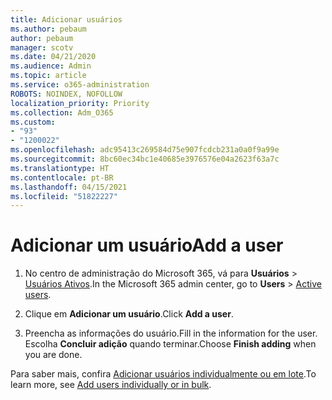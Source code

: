 ```yaml
---
title: Adicionar usuários
ms.author: pebaum
author: pebaum
manager: scotv
ms.date: 04/21/2020
ms.audience: Admin
ms.topic: article
ms.service: o365-administration
ROBOTS: NOINDEX, NOFOLLOW
localization_priority: Priority
ms.collection: Adm_O365
ms.custom:
- "93"
- "1200022"
ms.openlocfilehash: adc95413c269584d75e907fcdcb231a0a0f9a99e
ms.sourcegitcommit: 8bc60ec34bc1e40685e3976576e04a2623f63a7c
ms.translationtype: HT
ms.contentlocale: pt-BR
ms.lasthandoff: 04/15/2021
ms.locfileid: "51822227"
---
```

# <a name="add-a-user"></a><span data-ttu-id="1a344-102">Adicionar um usuário</span><span class="sxs-lookup"><span data-stu-id="1a344-102">Add a user</span></span>

1. <span data-ttu-id="1a344-103">No centro de administração do Microsoft 365, vá para **Usuários** > [Usuários Ativos](https://admin.microsoft.com/Adminportal/Home?source=applauncher#/users).</span><span class="sxs-lookup"><span data-stu-id="1a344-103">In the Microsoft 365 admin center, go to **Users** > [Active users](https://admin.microsoft.com/Adminportal/Home?source=applauncher#/users).</span></span>

2. <span data-ttu-id="1a344-104">Clique em **Adicionar um usuário**.</span><span class="sxs-lookup"><span data-stu-id="1a344-104">Click **Add a user**.</span></span>

3. <span data-ttu-id="1a344-105">Preencha as informações do usuário.</span><span class="sxs-lookup"><span data-stu-id="1a344-105">Fill in the information for the user.</span></span> <span data-ttu-id="1a344-106">Escolha **Concluir adição** quando terminar.</span><span class="sxs-lookup"><span data-stu-id="1a344-106">Choose **Finish adding** when you are done.</span></span>

<span data-ttu-id="1a344-107">Para saber mais, confira [Adicionar usuários individualmente ou em lote](https://docs.microsoft.com/microsoft-365/admin/add-users/add-users).</span><span class="sxs-lookup"><span data-stu-id="1a344-107">To learn more, see [Add users individually or in bulk](https://docs.microsoft.com/microsoft-365/admin/add-users/add-users).</span></span>
